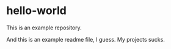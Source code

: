 # hello-world
This is an example repository.

And this is an example readme file, I guess.
My projects sucks.
